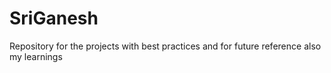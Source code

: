 # SriGanesh
Repository for the projects with best practices and for future reference also my learnings
